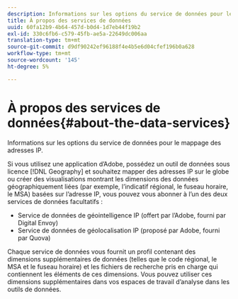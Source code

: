 ```yaml
---
description: Informations sur les options du service de données pour le mappage des adresses IP.
title: À propos des services de données
uuid: 60fa12b9-4b64-457d-b0d4-1d7eb44f19b2
exl-id: 330c6fb6-c579-45fb-ae5a-22649dc006aa
translation-type: tm+mt
source-git-commit: d9df90242ef96188f4e4b5e6d04cfef196b0a628
workflow-type: tm+mt
source-wordcount: '145'
ht-degree: 5%

---
```


# À propos des services de données{#about-the-data-services}

Informations sur les options du service de données pour le mappage des adresses IP.

Si vous utilisez une application d’Adobe, possédez un outil de données sous licence [!DNL Geography] et souhaitez mapper des adresses IP sur le globe ou créer des visualisations montrant les dimensions des données géographiquement liées (par exemple, l’indicatif régional, le fuseau horaire, le MSA) basées sur l’adresse IP, vous pouvez vous abonner à l’un des deux services de données facultatifs :

* Service de données de géointelligence IP (offert par l’Adobe, fourni par Digital Envoy)
* Service de données de géolocalisation IP (proposé par Adobe, fourni par Quova)

Chaque service de données vous fournit un profil contenant des dimensions supplémentaires de données (telles que le code régional, le MSA et le fuseau horaire) et les fichiers de recherche pris en charge qui contiennent les éléments de ces dimensions. Vous pouvez utiliser ces dimensions supplémentaires dans vos espaces de travail d’analyse dans les outils de données.
